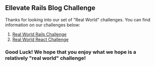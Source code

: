 ## Ellevate Rails Blog Challenge

Thanks for looking into our set of "Real World" challenges. You can find
information on our challenges below:

1. [Real World Rails Challenge](docs/rails-challenge.md)
1. [Real World React Challenge](docs/react-challenge.md)

### Good Luck! We hope that you enjoy what we hope is a relatively "real world" challenge!
